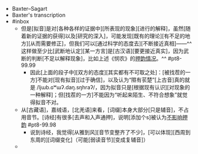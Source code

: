 - Baxter–Sagart
- Baxter's transcription
- #inbox
    - 但是[拟音]是对[各种各样的证据中][所表现的现象][进行的解释]，虽然[随着新的证据的获得]以及[研究的深入]，可能发现[既有的理论][有不足的地方][从而需要修正]，但我们可以[通过科学的态度去][不断接近真相]——^^这样做至少比[武断地认定][某一方言]是[古汉语][要更接近真实]，因为武断的判断[不足以解释现象]，比如上述《悯农》的[押韵情况](https://www.zhihu.com/question/497238711/answer/2212201074)。^^ #pt8-99.99
        - 因此[上面的段子中][双方的态度][其实都有不可取之处]：[被找茬的一方]不能对[现有拟音][过于确信]，以及认为“隰有苌楚”[上古音]真的就是 /ljɯb.ɢʷɯʔ.daŋ.sŋhraʔ/，因为拟音只是[根据现有认识][对现象的一种解释]；但[找茬的一方]不能因为“听起来陌生、不符合想象”就觉得拟音不对。
    - 从[古藏语]，嘉绒语，[北羌语]来看，[词缀]本身大部分[只是辅音]，不占用音节。[诗经]有很多[去声和入声通押]，说明[添加个s]被认为[不影响押韵](https://zhuanlan.zhihu.com/p/24981621) #pt8-99.98
        - 说到诗经，我觉得[从雅到风][音节变整齐了不少]，[可以体现][西周到东周的][词缀变化]（可能[弱读音节][变成复辅音]）
    - 
